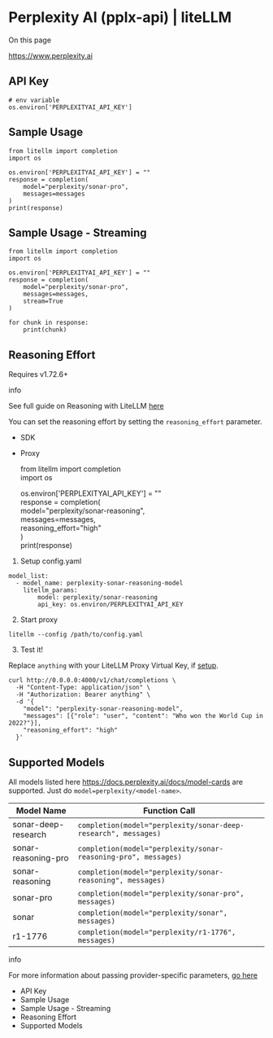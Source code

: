 # Perplexity AI (pplx-api) | liteLLM

On this page

<https://www.perplexity.ai>

## API Key​
    
    
    # env variable  
    os.environ['PERPLEXITYAI_API_KEY']  
    

## Sample Usage​
    
    
    from litellm import completion  
    import os  
      
    os.environ['PERPLEXITYAI_API_KEY'] = ""  
    response = completion(  
        model="perplexity/sonar-pro",   
        messages=messages  
    )  
    print(response)  
    

## Sample Usage - Streaming​
    
    
    from litellm import completion  
    import os  
      
    os.environ['PERPLEXITYAI_API_KEY'] = ""  
    response = completion(  
        model="perplexity/sonar-pro",   
        messages=messages,  
        stream=True  
    )  
      
    for chunk in response:  
        print(chunk)  
    

## Reasoning Effort​

Requires v1.72.6+

info

See full guide on Reasoning with LiteLLM [here](/docs/reasoning_content)

You can set the reasoning effort by setting the `reasoning_effort` parameter.

  * SDK
  * Proxy

    
    
    from litellm import completion  
    import os  
      
    os.environ['PERPLEXITYAI_API_KEY'] = ""  
    response = completion(  
        model="perplexity/sonar-reasoning",   
        messages=messages,  
        reasoning_effort="high"  
    )  
    print(response)  
    

  1. Setup config.yaml

    
    
    model_list:  
      - model_name: perplexity-sonar-reasoning-model  
        litellm_params:  
            model: perplexity/sonar-reasoning  
            api_key: os.environ/PERPLEXITYAI_API_KEY  
    

  2. Start proxy

    
    
    litellm --config /path/to/config.yaml  
    

  3. Test it!

Replace `anything` with your LiteLLM Proxy Virtual Key, if [setup](/docs/proxy/virtual_keys).
    
    
    curl http://0.0.0.0:4000/v1/chat/completions \  
      -H "Content-Type: application/json" \  
      -H "Authorization: Bearer anything" \  
      -d '{  
        "model": "perplexity-sonar-reasoning-model",  
        "messages": [{"role": "user", "content": "Who won the World Cup in 2022?"}],  
        "reasoning_effort": "high"  
      }'  
    

## Supported Models​

All models listed here <https://docs.perplexity.ai/docs/model-cards> are supported. Just do `model=perplexity/<model-name>`.

Model Name| Function Call  
---|---  
sonar-deep-research| `completion(model="perplexity/sonar-deep-research", messages)`  
sonar-reasoning-pro| `completion(model="perplexity/sonar-reasoning-pro", messages)`  
sonar-reasoning| `completion(model="perplexity/sonar-reasoning", messages)`  
sonar-pro| `completion(model="perplexity/sonar-pro", messages)`  
sonar| `completion(model="perplexity/sonar", messages)`  
r1-1776| `completion(model="perplexity/r1-1776", messages)`  
  
info

For more information about passing provider-specific parameters, [go here](/docs/completion/provider_specific_params)

  * API Key
  * Sample Usage
  * Sample Usage - Streaming
  * Reasoning Effort
  * Supported Models